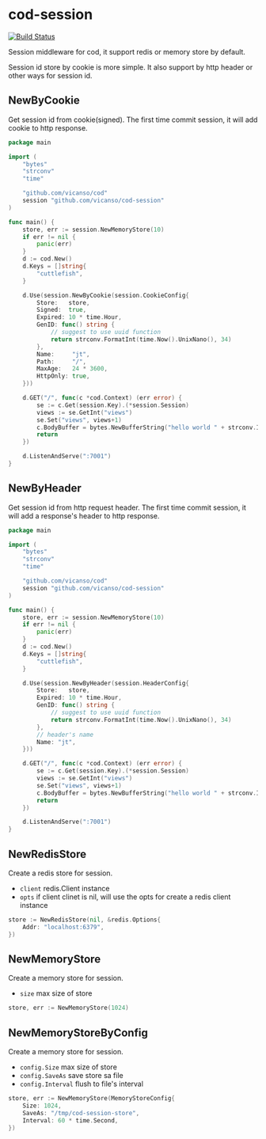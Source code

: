 # cod-session

[![Build Status](https://img.shields.io/travis/vicanso/cod-session.svg?label=linux+build)](https://travis-ci.org/vicanso/cod-session)

Session middleware for cod, it support redis or memory store by default.

Session id store by cookie is more simple. It also support by http header or other ways for session id. 

## NewByCookie

Get session id from cookie(signed). The first time commit session, it will add cookie to http response.

```go
package main

import (
	"bytes"
	"strconv"
	"time"

	"github.com/vicanso/cod"
	session "github.com/vicanso/cod-session"
)

func main() {
	store, err := session.NewMemoryStore(10)
	if err != nil {
		panic(err)
	}
	d := cod.New()
	d.Keys = []string{
		"cuttlefish",
	}

	d.Use(session.NewByCookie(session.CookieConfig{
		Store:   store,
		Signed:  true,
		Expired: 10 * time.Hour,
		GenID: func() string {
			// suggest to use uuid function
			return strconv.FormatInt(time.Now().UnixNano(), 34)
		},
		Name:     "jt",
		Path:     "/",
		MaxAge:   24 * 3600,
		HttpOnly: true,
	}))

	d.GET("/", func(c *cod.Context) (err error) {
		se := c.Get(session.Key).(*session.Session)
		views := se.GetInt("views")
		se.Set("views", views+1)
		c.BodyBuffer = bytes.NewBufferString("hello world " + strconv.Itoa(views))
		return
	})

	d.ListenAndServe(":7001")
}
```

## NewByHeader

Get session id from http request header. The first time commit session, it will add a response's header to http response.

```go
package main

import (
	"bytes"
	"strconv"
	"time"

	"github.com/vicanso/cod"
	session "github.com/vicanso/cod-session"
)

func main() {
	store, err := session.NewMemoryStore(10)
	if err != nil {
		panic(err)
	}
	d := cod.New()
	d.Keys = []string{
		"cuttlefish",
	}

	d.Use(session.NewByHeader(session.HeaderConfig{
		Store:   store,
		Expired: 10 * time.Hour,
		GenID: func() string {
			// suggest to use uuid function
			return strconv.FormatInt(time.Now().UnixNano(), 34)
		},
		// header's name
		Name: "jt",
	}))

	d.GET("/", func(c *cod.Context) (err error) {
		se := c.Get(session.Key).(*session.Session)
		views := se.GetInt("views")
		se.Set("views", views+1)
		c.BodyBuffer = bytes.NewBufferString("hello world " + strconv.Itoa(views))
		return
	})

	d.ListenAndServe(":7001")
}
```

## NewRedisStore

Create a redis store for session.

- `client` redis.Client instance
- `opts` if client clinet is nil, will use the opts for create a redis client instance

```go
store := NewRedisStore(nil, &redis.Options{
	Addr: "localhost:6379",
})
```

## NewMemoryStore

Create a memory store for session.

- `size` max size of store

```go
store, err := NewMemoryStore(1024)
```

## NewMemoryStoreByConfig

Create a memory store for session.

- `config.Size` max size of store
- `config.SaveAs` save store sa file
- `config.Interval` flush to file's interval


```go
store, err := NewMemoryStore(MemoryStoreConfig{
	Size: 1024,
	SaveAs: "/tmp/cod-session-store",
	Interval: 60 * time.Second,
})
```
